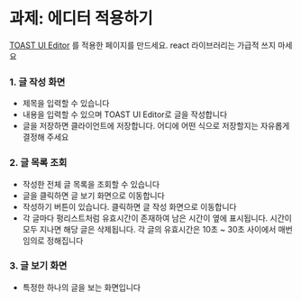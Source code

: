 # 과제: 에디터 적용하기

[TOAST UI Editor](https://ui.toast.com/tui-editor) 를 적용한 페이지를 만드세요. react 라이브러리는 가급적 쓰지 마세요

### 1. 글 작성 화면

- 제목을 입력할 수 있습니다
- 내용을 입력할 수 있으며 TOAST UI Editor로 글을 작성합니다
- 글을 저장하면 클라이언트에 저장합니다. 어디에 어떤 식으로 저장할지는 자유롭게 결정해 주세요

### 2. 글 목록 조회

- 작성한 전체 글 목록을 조회할 수 있습니다
- 글을 클릭하면 글 보기 화면으로 이동합니다
- 작성하기 버튼이 있습니다. 클릭하면 글 작성 화면으로 이동합니다
- 각 글마다 펑리스트처럼 유효시간이 존재하여 남은 시간이 옆에 표시됩니다. 시간이 모두 지나면 해당 글은 삭제됩니다. 각 글의 유효시간은 10초 ~ 30초 사이에서 매번 임의로 정해집니다

### 3. 글 보기 화면

- 특정한 하나의 글을 보는 화면입니다
